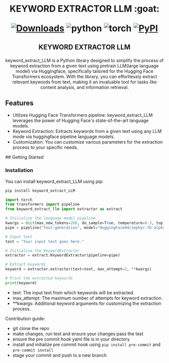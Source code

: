 


<h1 align="center">
<p>KEYWORD EXTRACTOR LLM :goat:</p>

<p align="center">

[![Downloads](https://pepy.tech/badge/keywordextractorllm)](https://pepy.tech/project/keywordextractorllm)
<img alt="python" src="https://img.shields.io/badge/python-%3E%3D3.6-blue?logo=python">
<img alt="torch" src="https://img.shields.io/badge/torch-%3E%3D2.3.0-orange?logo=torch">
<a href="https://pypi.org/project/keywordextractorllm/">
  <img alt="PyPI" src="https://img.shields.io/pypi/v/text-gen?color=%234285F4&label=release&logo=pypi&logoColor=%234285F4">
</a>
</p>
</h1>
<h2 align="center">
<p>KEYWORD EXTRACTOR LLM</p>
</h2>

<p align="center">
keyword_extract_LLM is a Python library designed to simplify the process of keyword extraction from a given text using pretrain LLM(large language model) via Huggingface, specifically tailored for the Hugging Face Transformers ecosystem. With the library, you can effortlessly extract relevant keywords from text, making it an invaluable tool for tasks like content analysis, and information retrieval.
</p>



## Features
- Utilizes Hugging Face Transformers pipeline: keyword_extract_LLM leverages the power of Hugging Face's state-of-the-art language models.
- Keyword Extraction: Extracts keywords from a given text using any LLM mode via huggingface pipeline language models.
- Customization: You can customize various parameters for the extraction process to your specific needs.


## Getting Started
### Installation
You can install keyword_extract_LLM using pip:

```python
pip install keyword_extract_LLM
```
```python
import torch
from transformers import pipeline
from keyword_extract_llm import extractor as extract

# Initialize the language model pipeline
kwargs = dict(max_new_tokens=206, do_sample=True, temperature=0.3, top_k=50, top_p=0.95)
pipe = pipeline("text-generation", model="HuggingFaceH4/zephyr-7b-alpha", torch_dtype=torch.bfloat16, device_map="auto")

# Input text
text = "Your input text goes here."

# Initialize the KeywordExtractor
extractor = extract.KeywordExtractor(pipeline=pipe)

# Extract keywords
keyword = extractor.extractor(text=text, max_attempt=2, **kwargs)

# Print the extracted keywords
print(keyword)
```

- text: The input text from which keywords will be extracted.
- max_attempt: The maximum number of attempts for keyword extraction.
- **kwargs: Additional keyword arguments for customizing the extraction process.

Contribution guide:

- git clone the repo
- make changes, run test and ensure your changes pass the test
- ensure the pre commit hook yaml file is in your directory 
- install and initialize pre commit hook using `pip install pre-commit` and `pre-commit install`
- stage your commit  and push to a new branch